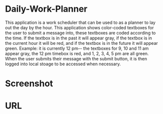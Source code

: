 # Daily-Work-Planner

This application is a work scheduler that can be used to as a planner to lay out the day by the hour. This application shows color-coded textboxes for the user to submit a message into, these textboxes are coded according to the time. If the textbox is in the past it will appear gray, if the textbox is in the current hour it will be red, and if the textbox is in the future it will appear green. Example: it is currently 12 pm-- the textboxes for 9, 10 and 11 am appear gray, the 12 pm timebox is red, and 1, 2, 3, 4, 5 pm are all green. When the user submits their message with the submit button, it is then logged into local stoage to be accessed when necessary.

# Screenshot

# URL